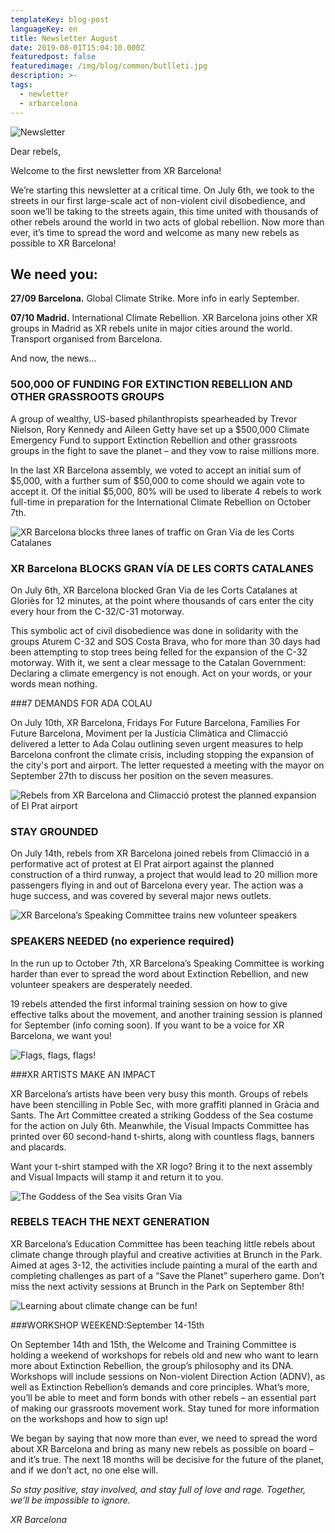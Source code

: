 ```yaml
---
templateKey: blog-post
languageKey: en
title: Newsletter August
date: 2019-08-01T15:04:10.000Z
featuredpost: false
featuredimage: /img/blog/common/butlleti.jpg
description: >-
tags:
  - newletter
  - xrbarcelona
---
```


![Newsletter](/img/blog/common/butlleti.jpg)

Dear rebels, 

Welcome to the first newsletter from XR Barcelona! 

We’re starting this newsletter at a critical time. On July 6th, we took to the streets in our first large-scale act of non-violent civil disobedience, and soon we’ll be taking to the streets again, this time united with thousands of other rebels around the world in two acts of global rebellion. Now more than ever, it’s time to spread the word and welcome as many new rebels as possible to XR Barcelona! 

## We need you: 
**27/09 Barcelona.** Global Climate Strike. More info in early September. 

**07/10 Madrid.** International Climate Rebellion. XR Barcelona joins other XR groups in Madrid as XR rebels unite in major cities around the world. Transport organised from Barcelona. 

And now, the news… 


###  500,000 OF FUNDING FOR EXTINCTION REBELLION AND OTHER GRASSROOTS GROUPS 

A group of wealthy, US-based philanthropists spearheaded by Trevor Nielson, Rory Kennedy and Aileen Getty have set up a $500,000 Climate Emergency Fund to support Extinction Rebellion and other grassroots groups in the fight to save the planet – and they vow to raise millions more. 

In the last XR Barcelona assembly, we voted to accept an initial sum of $5,000, with a further sum of $50,000 to come should we again vote to accept it. Of the initial $5,000, 80% will be used to liberate 4 rebels to work full-time in preparation for the International Climate Rebellion on October 7th.

![XR Barcelona blocks three lanes of traffic on Gran Via de les Corts Catalanes](/img/blog/2019-08-01granvia.jpg)

### XR Barcelona BLOCKS GRAN VÍA DE LES CORTS CATALANES 

On July 6th, XR Barcelona blocked Gran Via de les Corts Catalanes at Gloriès for 12 minutes, at the point where thousands of cars enter the city every hour from the C-32/C-31 motorway. 

This symbolic act of civil disobedience was done in solidarity with the groups Aturem C-32 and SOS Costa Brava, who for more than 30 days had been attempting to stop trees being felled for the expansion of the C-32 motorway. With it, we sent a clear message to the Catalan Government: Declaring a climate emergency is not enough. Act on your words, or your words mean nothing. 

###7 DEMANDS FOR ADA COLAU 

On July 10th, XR Barcelona, Fridays For Future Barcelona, Families For Future Barcelona, Moviment per la Justícia Climàtica and Climacció delivered a letter to Ada Colau outlining seven urgent measures to help Barcelona confront the climate crisis, including stopping the expansion of the city's port and airport. The letter requested a meeting with the mayor on September 27th to discuss her position on the seven measures.

![Rebels from XR Barcelona and Climacció protest the planned expansion of El Prat airport](/img/blog/2019-08-01-aeroport.jpg)

### STAY GROUNDED
On July 14th, rebels from XR Barcelona joined rebels from Climacció in a performative act of protest at El Prat airport against the planned construction of a third runway, a project that would lead to 20 million more passengers flying in and out of Barcelona every year. The action was a huge success, and was covered by several major news outlets. 

![XR Barcelona’s Speaking Committee trains new volunteer speakers](/img/blog/2019-08-01-xerrades.jpg)

### SPEAKERS NEEDED (no experience required)

In the run up to October 7th, XR Barcelona’s Speaking Committee is working harder than ever to spread the word about Extinction Rebellion, and new volunteer speakers are desperately needed. 

19 rebels attended the first informal training session on how to give effective talks about the movement, and another training session is planned for September (info coming soon). If you want to be a voice for XR Barcelona, we want you! 

![Flags, flags, flags!](/img/blog/2019-08-01-banderes.jpg)

###XR ARTISTS MAKE AN IMPACT 

XR Barcelona’s artists have been very busy this month. Groups of rebels have been stencilling in Poble Sec, with more graffiti planned in Gràcia and Sants. The Art Committee created a striking Goddess of the Sea costume for the action on July 6th. Meanwhile, the Visual Impacts Committee has printed over 60 second-hand t-shirts, along with countless flags, banners and placards. 

Want your t-shirt stamped with the XR logo? Bring it to the next assembly and Visual Impacts will stamp it and return it to you.

![The Goddess of the Sea visits Gran Via](/img/blog/2019-08-01-diosa.jpg)

### REBELS TEACH THE NEXT GENERATION

XR Barcelona’s Education Committee has been teaching little rebels about climate change through playful and creative activities at Brunch in the Park. Aimed at ages 3-12, the activities include painting a mural of the earth and completing challenges as part of a “Save the Planet” superhero game. Don’t miss the next activity sessions at Brunch in the Park on September 8th! 

![Learning about climate change can be fun!](/img/blog/2019-08-01-educacio.jpg)

###WORKSHOP WEEKEND:September 14-15th

On September 14th and 15th, the Welcome and Training Committee is holding a weekend of workshops for rebels old and new who want to learn more about Extinction Rebellion, the group’s philosophy and its DNA. Workshops will include sessions on Non-violent Direction Action (ADNV), as well as Extinction Rebellion’s demands and core principles. What’s more, you’ll be able to meet and form bonds with other rebels – an essential part of making our grassroots movement work. Stay tuned for more information on the workshops and how to sign up!

We began by saying that now more than ever, we need to spread the word about XR Barcelona and bring as many new rebels as possible on board – and it’s true. The next 18 months will be decisive for the future of the planet, and if we don’t act, no one else will. 

*So stay positive, stay involved, and stay full of love and rage. Together, we’ll be impossible to ignore.*

*XR Barcelona*
